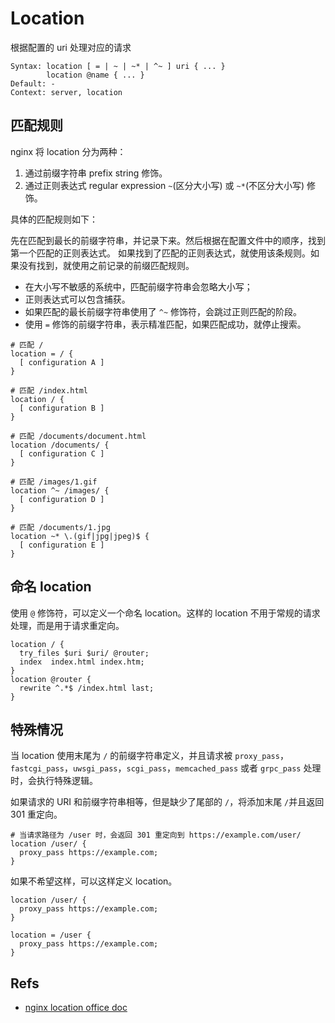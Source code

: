 # Location

根据配置的 uri 处理对应的请求

```text
Syntax: location [ = | ~ | ~* | ^~ ] uri { ... }
        location @name { ... }
Default: -
Context: server, location
```

## 匹配规则

nginx 将 location 分为两种：

1. 通过前缀字符串 prefix string 修饰。
2. 通过正则表达式 regular expression `~`(区分大小写) 或 `~*`(不区分大小写) 修饰。

具体的匹配规则如下：

先在匹配到最长的前缀字符串，并记录下来。然后根据在配置文件中的顺序，找到第一个匹配的正则表达式。
如果找到了匹配的正则表达式，就使用该条规则。如果没有找到，就使用之前记录的前缀匹配规则。

+ 在大小写不敏感的系统中，匹配前缀字符串会忽略大小写；
+ 正则表达式可以包含捕获。
+ 如果匹配的最长前缀字符串使用了 `^~` 修饰符，会跳过正则匹配的阶段。
+ 使用 `=` 修饰的前缀字符串，表示精准匹配，如果匹配成功，就停止搜索。

```nginx
# 匹配 /
location = / {
  [ configuration A ]
}

# 匹配 /index.html
location / {
  [ configuration B ]
}

# 匹配 /documents/document.html
location /documents/ {
  [ configuration C ]
}

# 匹配 /images/1.gif
location ^~ /images/ {
  [ configuration D ]
}

# 匹配 /documents/1.jpg
location ~* \.(gif|jpg|jpeg)$ {
  [ configuration E ]
}
```

## 命名 location

使用 `@` 修饰符，可以定义一个命名 location。这样的 location 不用于常规的请求处理，而是用于请求重定向。

```nginx
location / {
  try_files $uri $uri/ @router;
  index  index.html index.htm;
}
location @router {
  rewrite ^.*$ /index.html last;
}
```

## 特殊情况

当 location 使用末尾为 `/` 的前缀字符串定义，并且请求被 `proxy_pass`，`fastcgi_pass`，`uwsgi_pass`，`scgi_pass`，`memcached_pass` 或者 `grpc_pass` 处理时，会执行特殊逻辑。

如果请求的 URI 和前缀字符串相等，但是缺少了尾部的 `/`，将添加末尾 `/`并且返回 301 重定向。

```nginx
# 当请求路径为 /user 时，会返回 301 重定向到 https://example.com/user/
location /user/ {
  proxy_pass https://example.com;
}
```

如果不希望这样，可以这样定义 location。

```nginx
location /user/ {
  proxy_pass https://example.com;
}

location = /user {
  proxy_pass https://example.com;
}
```


## Refs

+ [nginx location office doc](https://nginx.org/en/docs/http/ngx_http_core_module.html#location)
